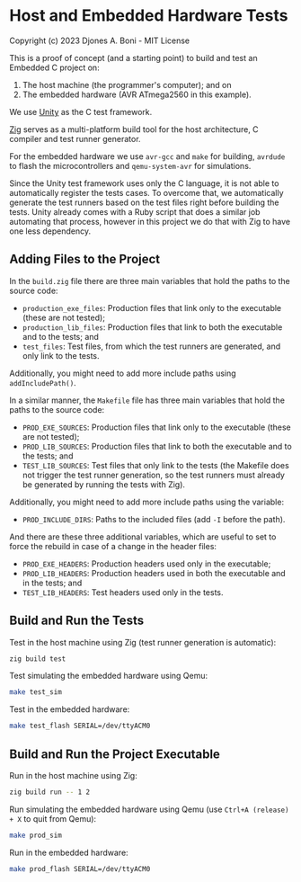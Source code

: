 # Host and Embedded Hardware Tests

Copyright (c) 2023 Djones A. Boni - MIT License

This is a proof of concept (and a starting point) to
build and test an Embedded C project on:

1. The host machine (the programmer's computer); and on
2. The embedded hardware (AVR ATmega2560 in this example).

We use [Unity](https://github.com/ThrowTheSwitch/Unity) as the C test framework.

[Zig](https://ziglang.org/) serves as a multi-platform build tool for
the host architecture, C compiler and test runner generator.

For the embedded hardware we use `avr-gcc` and `make` for building,
`avrdude` to flash the microcontrollers and
`qemu-system-avr` for simulations.

Since the Unity test framework uses only the C language, it is not able to
automatically register the tests cases.
To overcome that, we automatically generate the test runners based on the
test files right before building the tests.
Unity already comes with a Ruby script that does a similar job automating
that process, however in this project we do that with Zig to have one less
dependency.

## Adding Files to the Project

In the `build.zig` file there are three main variables that hold the
paths to the source code:

- `production_exe_files`: Production files that link only to the executable
  (these are not tested);
- `production_lib_files`: Production files that link to both the executable
  and to the tests; and
- `test_files`: Test files, from which the test runners are generated, and
  only link to the tests.

Additionally, you might need to add more include paths using
`addIncludePath()`.

In a similar manner, the `Makefile` file has three main variables that
hold the paths to the source code:

- `PROD_EXE_SOURCES`: Production files that link only to the executable
  (these are not tested);
- `PROD_LIB_SOURCES`: Production files that link to both the executable
  and to the tests; and
- `TEST_LIB_SOURCES`: Test files that only link to the tests (the Makefile
  does not trigger the test runner generation, so the test runners must
  already be generated by running the tests with Zig).

Additionally, you might need to add more include paths using the variable:

- `PROD_INCLUDE_DIRS`: Paths to the included files (add `-I` before the path).

And there are these three additional variables, which are useful to set
to force the rebuild in case of a change in the header files:

- `PROD_EXE_HEADERS`: Production headers used only in the executable;
- `PROD_LIB_HEADERS`: Production headers used in both the executable
  and in the tests; and
- `TEST_LIB_HEADERS`: Test headers used only in the tests.

## Build and Run the Tests

Test in the host machine using Zig (test runner generation is automatic):

```sh
zig build test
```

Test simulating the embedded hardware using Qemu:

```sh
make test_sim
```

Test in the embedded hardware:

```sh
make test_flash SERIAL=/dev/ttyACM0
```

## Build and Run the Project Executable

Run in the host machine using Zig:

```sh
zig build run -- 1 2
```

Run simulating the embedded hardware using Qemu
(use `Ctrl+A (release) + X` to quit from Qemu):

```sh
make prod_sim
```

Run in the embedded hardware:

```sh
make prod_flash SERIAL=/dev/ttyACM0
```

